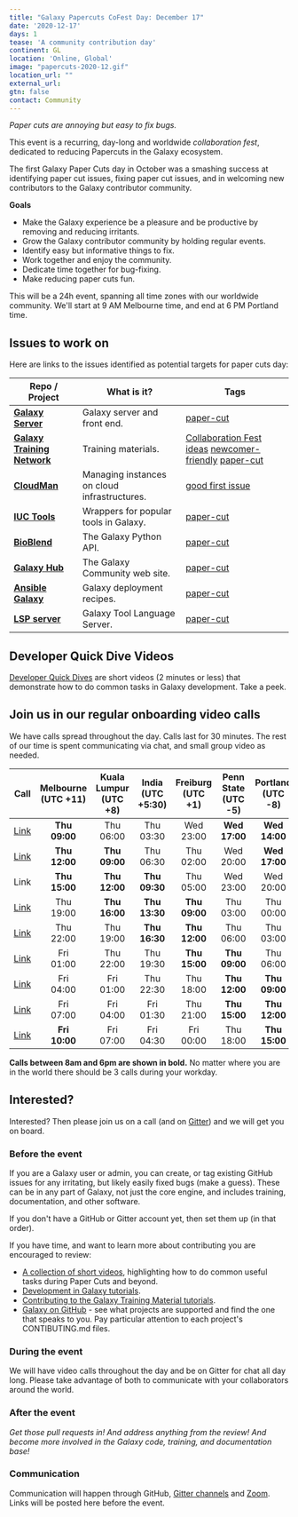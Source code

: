 ```yaml
---
title: "Galaxy Papercuts CoFest Day: December 17"
date: '2020-12-17'
days: 1
tease: 'A community contribution day'
continent: GL
location: 'Online, Global'
image: "papercuts-2020-12.gif"
location_url: ""
external_url:
gtn: false
contact: Community
---
```


*Paper cuts are annoying but easy to fix bugs.*

This event is a recurring, day-long and worldwide *collaboration fest*, dedicated to reducing Papercuts in the Galaxy ecosystem.

The first Galaxy Paper Cuts day in October was a smashing success at identifying paper cut issues, fixing paper cut issues, and in welcoming new contributors to the Galaxy contributor community.

**Goals**

* Make the Galaxy experience be a pleasure and be productive by removing and reducing irritants.
* Grow the Galaxy contributor community by holding regular events.
* Identify easy but informative things to fix.
* Work together and enjoy the community.
* Dedicate time together for bug-fixing.
* Make reducing paper cuts fun.

This will be a 24h event, spanning all time zones with our worldwide community. We'll start at 9 AM Melbourne time, and end at 6 PM Portland time.

## Issues to work on

Here are links to the issues identified as potential targets for paper cuts day:


| Repo / Project | What is it? | Tags |
| --- | --- | --- |
| **[Galaxy Server](https://github.com/galaxyproject/galaxy)** | Galaxy server and front end. | <a class="btn btn-info btn-sm" href="https://github.com/galaxyproject/galaxy/issues?q=is%3Aopen+label%3Apaper-cut" role="button">paper-cut</a> | 
| **[Galaxy Training Network](https://github.com/galaxyproject/training-material)** | Training materials. | <a class="btn btn-info btn-sm" href="https://github.com/galaxyproject/training-material/issues/2070" role="button">Collaboration Fest ideas</a> <a class="btn btn-info btn-sm" href="https://github.com/galaxyproject/training-material/labels/newcomer-friendly" role="button">newcomer-friendly</a> <a class="btn btn-info btn-sm" href="https://github.com/galaxyproject/training-material/labels/paper-cut" role="button">paper-cut</a> | 
| **[CloudMan](https://github.com/galaxyproject/cloudman)** | Managing instances on cloud infrastructures. | <a class="btn btn-info btn-sm" href="https://github.com/galaxyproject/cloudman/labels/good%20first%20issue" role="button">good first issue</a> | 
| **[IUC Tools](https://github.com/galaxyproject/tools-iuc)** | Wrappers for popular tools in Galaxy. | <a class="btn btn-info btn-sm" href="https://github.com/galaxyproject/tools-iuc/issues?q=is%3Aopen+is%3Aissue+label%3Apaper-cut" role="button">paper-cut</a>  | 
| **[BioBlend](https://github.com/galaxyproject/bioblend)** | The Galaxy Python API. | <a class="btn btn-info btn-sm" href="https://github.com/galaxyproject/bioblend/issues?q=is%3Aopen+is%3Aissue+label%3Apaper-cut" role="button">paper-cut</a> | 
| **[Galaxy Hub](https://github.com/galaxyproject/galaxy-hub/)** | The Galaxy Community web site. | <a class="btn btn-info btn-sm" href="https://github.com/galaxyproject/galaxy-hub/labels/paper-cut">paper-cut</a> | 
| **[Ansible Galaxy](https://github.com/galaxyproject/ansible-galaxy/)** | Galaxy deployment recipes.  | <a class="btn btn-info btn-sm" href="https://github.com/galaxyproject/ansible-galaxy/labels/paper-cut">paper-cut</a> | 
| **[LSP server](https://github.com/galaxyproject/galaxy-language-server/)** | Galaxy Tool Language Server.  | <a class="btn btn-info btn-sm" href="https://github.com/galaxyproject/galaxy-language-server/labels/paper-cut">paper-cut</a> | 


## Developer Quick Dive Videos

[Developer Quick Dives](https://www.youtube.com/playlist?list=PLNFLKDpdM3B8Ro-V0mZboQjj40RimRZ8n) are short videos (2 minutes or less) that demonstrate how to do common tasks in Galaxy development.  Take a peek.


## Join us in our regular onboarding video calls

We have calls spread throughout the day.  Calls last for 30 minutes.  The rest of our time is spent communicating via chat, and small group video as needed.


| Call | Melbourne<br />(UTC +11) | Kuala Lumpur<br />(UTC +8) | India<br />(UTC +5:30) | Freiburg<br />(UTC +1) | Penn State<br />(UTC -5) | Portland<br />(UTC -8) | Your<br />Time |
| :---: | :---: | :---: | :---: | :---: | :---: | :---: | :---: |
| [Link](https://zoom.us/j/91012628040?pwd=L0lxQlIxM3NwVUFzaEdYRXJvUkN0dz09) | **Thu<br />09:00** | Thu<br />06:00 | Thu<br />03:30 | Wed<br />23:00 | **Wed<br />17:00** | **Wed<br />14:00** | [See](https://www.timeanddate.com/worldclock/fixedtime.html?msg=09%3A00+Melbourne+Galaxy+Papercuts+CoFest+Call&iso=20201217T09&p1=152&am=30) |
| [Link](https://zoom.us/j/91012628040?pwd=L0lxQlIxM3NwVUFzaEdYRXJvUkN0dz09) | **Thu<br />12:00** | **Thu<br />09:00** | Thu<br />06:30 | Thu<br />02:00 | Wed<br />20:00 | **Wed<br />17:00** | [See](https://www.timeanddate.com/worldclock/fixedtime.html?msg=12%3A00+Melbourne+Galaxy+Papercuts+CoFest+Call&iso=20201217T12&p1=152&am=30) |
| Link | **Thu<br />15:00** | **Thu<br />12:00** | **Thu<br />09:30** | Thu<br />05:00 | Wed<br />23:00 | Wed<br />20:00 | [See](https://www.timeanddate.com/worldclock/fixedtime.html?msg=15%3A00+Melbourne+Galaxy+Papercuts+CoFest+Call&iso=20201217T15&p1=152&am=30) |
| [Link](https://us02web.zoom.us/j/88033055747?pwd=ZloxVldTMHVRbi9jWHdOYUJ6aDUzUT09) | Thu<br />19:00 | **Thu<br />16:00** | **Thu<br />13:30** | **Thu<br />09:00** | Thu<br />03:00 | Thu<br />00:00 | [See](https://www.timeanddate.com/worldclock/fixedtime.html?msg=09%3A00+Freiburg+Galaxy+Papercuts+CoFest+Call&iso=20201217T09&p1=980&am=30) |
| [Link](https://us02web.zoom.us/j/88033055747?pwd=ZloxVldTMHVRbi9jWHdOYUJ6aDUzUT09)  | Thu<br />22:00 | Thu<br />19:00 | **Thu<br />16:30** | **Thu<br />12:00** | Thu<br />06:00 | Thu<br />03:00 | [See](https://www.timeanddate.com/worldclock/fixedtime.html?msg=12%3A00+Freiburg+Galaxy+Papercuts+CoFest+Call&iso=20201217T12&p1=980&am=30) |
| [Link](https://us02web.zoom.us/j/88033055747?pwd=ZloxVldTMHVRbi9jWHdOYUJ6aDUzUT09)  | Fri<br />01:00 | Thu<br />22:00 | Thu<br />19:30 | **Thu<br />15:00** | **Thu<br />09:00** | Thu<br />06:00 | [See](https://www.timeanddate.com/worldclock/fixedtime.html?msg=15%3A00+Freiburg+Galaxy+Papercuts+Cofest+Call&iso=20201217T15&p1=%3A&am=30) |
| [Link](https://zoom.us/j/92859435449?pwd=eU9VSUV4ZU9BekpZbDBURG1BZ3Q0dz09) | Fri<br />04:00 | Fri<br />01:00 | Thu<br />22:30 | Thu<br />18:00 | **Thu<br />12:00** | **Thu<br />09:00** | [See](https://www.timeanddate.com/worldclock/fixedtime.html?msg=12%3A00+Penn+State+Galaxy+Papercuts+CoFest+Call&iso=20201217T12&p1=3705&am=30) |
| [Link](https://zoom.us/j/92859435449?pwd=eU9VSUV4ZU9BekpZbDBURG1BZ3Q0dz09) | Fri<br />07:00 | Fri<br />04:00 | Fri<br />01:30 | Thu<br />21:00 | **Thu<br />15:00** | **Thu<br />12:00** | [See](https://www.timeanddate.com/worldclock/fixedtime.html?msg=15%3A00+Penn+State+Galaxy+Papercuts+CoFest+Call&iso=20201217T15&p1=%3A&am=30) |
| [Link](https://zoom.us/j/92859435449?pwd=eU9VSUV4ZU9BekpZbDBURG1BZ3Q0dz09) | **Fri<br />10:00** | Fri<br />07:00 | Fri<br />04:30 | Fri<br />00:00 | Thu<br />18:00 | **Thu<br />15:00** | [See](https://www.timeanddate.com/worldclock/fixedtime.html?msg=15%3A00+Portland+Galaxy+Papercuts+Cofest+Call&iso=20201217T15&p1=202&am=30) |

**Calls between 8am and 6pm are shown in bold.**  No matter where you are in the world there should be 3 calls during your workday.


## Interested?

Interested? Then please join us on a call (and on [Gitter](https://gitter.im/galaxyproject/Lobby)) and we will get you on board.

### Before the event

If you are a Galaxy user or admin, you can create, or tag existing GitHub issues for any irritating, but likely easily fixed bugs (make a guess). These can be in any part of Galaxy, not just the core engine, and includes training, documentation, and other software.

If you don't have a GitHub or Gitter account yet, then set them up (in that order).

If you have time, and want to learn more about contributing you are encouraged to review:

* [A collection of short videos](https://www.youtube.com/playlist?list=PLNFLKDpdM3B8Ro-V0mZboQjj40RimRZ8n), highlighting how to do common useful tasks during Paper Cuts and beyond.
* [Development in Galaxy tutorials](https://training.galaxyproject.org/training-material/topics/dev/).
* [Contributing to the Galaxy Training Material tutorials](https://training.galaxyproject.org/training-material/topics/contributing/).
* [Galaxy on GitHub](https://github.com/galaxyproject) - see what projects are supported and find the one that speaks to you. Pay particular attention to each project's CONTIBUTING.md files.

### During the event

We will have video calls throughout the day and be on Gitter for chat all day long. Please take advantage of both to communicate with your collaborators around the world.

### After the event

*Get those pull requests in! And address anything from the review! And become more involved in the Galaxy code, training, and documentation base!*

### Communication

Communication will happen through GitHub, [Gitter channels](https://gitter.im/galaxyproject/Lobby) and [Zoom](#join-us-in-our-regular-video-calls). Links will be posted here before the event.  
